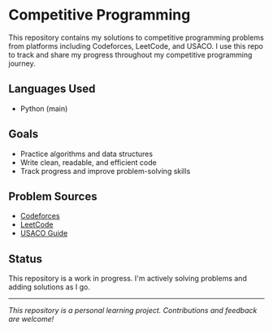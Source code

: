 # Competitive Programming

This repository contains my solutions to competitive programming problems from platforms including Codeforces, LeetCode, and USACO. I use this repo to track and share my progress throughout my competitive programming journey.

## Languages Used

- Python (main)

## Goals

- Practice algorithms and data structures
- Write clean, readable, and efficient code
- Track progress and improve problem-solving skills

## Problem Sources

- [Codeforces](https://codeforces.com/)
- [LeetCode](https://leetcode.com/problemset/)
- [USACO Guide](https://usaco.guide/dashboard)

## Status

This repository is a work in progress. I'm actively solving problems and adding solutions as I go.

---

*This repository is a personal learning project. Contributions and feedback are welcome!*

